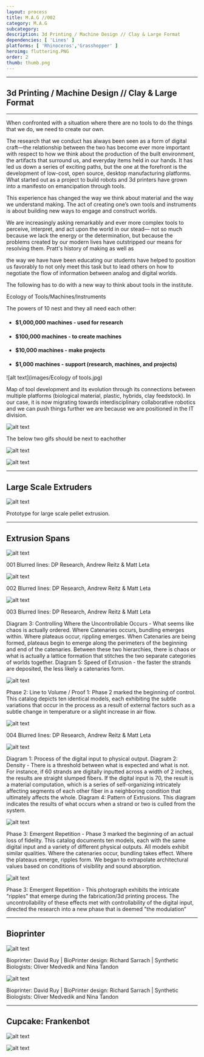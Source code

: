 ```yaml
---
layout: process
title: M.A.G //002
category: M.A.G
subcategory: 
description: 3d Printing / Machine Design // Clay & Large Format
dependencies: [ 'Lines' ]
platforms: [ 'Rhinoceros','Grasshopper' ]
heroimg: fluttering.PNG
order: 2
thumb: thumb.png
---
```


<hr class="homebreak">

## 3d Printing / Machine Design // Clay & Large Format
---

When confronted with a situation where there are no tools to do the things that we do, we need to create our own.

The research that we conduct has always been seen as a form of digital craft―the relationship between the two has become ever more important with respect to how we think about the production of the built environment, the artifacts that surround us, and everyday items held in our hands. It has led us down a series of exciting paths, but the one at the forefront is the development of low-cost, open source, desktop manufacturing platforms. What started out as a project to build robots and 3d printers have grown into a manifesto on emancipation through tools. 

This experience has changed the way we think about material and the way we understand making. The act of creating one’s own tools and instruments is about building new ways to engage and construct worlds.

We are increasingly asking remarkably and ever more complex tools to perceive, interpret, and act upon the world in our stead― not so much because we lack the energy or the determination, but because the problems created by our modern lives have outstripped our means for resolving them. Pratt's history of making as well as

the way we have have been educating our students have helped to position us favorably to not only meet this task but to lead others on how to negotiate the flow of information between analog and digital worlds.

The following has to do with a new way to think about tools in the institute.

Ecology of Tools/Machines/Instruments



The powers of 10 nest and they all need each other:

- #### $1,000,000 machines - used for research

- #### $100,000 machines - to create machines

- #### $10,000 machines - make projects

- #### $1,000 machines - support (research, machines, and projects)



![alt text](images/Ecology of tools.jpg)



Map of tool development and its evolution through its connections between multiple platforms (biological material, plastic, hybrids, clay feedstock). In our case, it is now migrating towards interdisciplinary collaborative robotics and we can push things further we are because we are positioned in the IT division. 


![alt text](images/image17.jpg)

The below two gifs should be next to eachother

![alt text](images/image1.gif)

![alt text](images/image9.gif)

---

## Large Scale Extruders

![alt text](images/image4.jpg)

Prototype for large scale pellet extrusion.

---

## Extrusion Spans

![alt text](images/image6.jpg)

001 Blurred lines: DP Research, Andrew Reitz & Matt Leta

![alt text](images/image13.jpg)

002 Blurred lines: DP Research, Andrew Reitz & Matt Leta

![alt text](images/image8.jpg)

003 Blurred lines: DP Research, Andrew Reitz & Matt Leta

Diagram 3: Controlling Where the Uncontrollable Occurs - What seems like chaos is actually ordered. Where Catenaries occurs, bundling emerges within. Where plateaus occur, rippling emerges. When Catenaries are being formed, plateaus begin to emerge along the perimeters of the beginning and end of the catenaries. Between these two hierarchies, there is chaos or what is actually a lattice formation that stitches the two separate categories of worlds together. Diagram 5: Speed of Extrusion - the faster the strands are deposited, the less likely a catenaries form.

![alt text](images/image16.jpg)

Phase 2: Line to Volume / Proof 1: Phase 2 marked the beginning of control. This catalog depicts ten identical models, each exhibiting the subtle variations that occur in the process as a result of external factors such as a subtle change in temperature or a slight increase in air flow.

![alt text](images/image7.jpg)

004 Blurred lines: DP Research, Andrew Reitz & Matt Leta

![alt text](images/image18.jpg)

Diagram 1: Process of the digital input to physical output. Diagram 2: Density - There is a threshold between what is expected and what is not. For instance, if 60 strands are digitally inputted across a width of 2 inches, the results are straight slumped fibers. If the digital input is 70, the result is a material computation, which is a series of self-organizing intricately affecting segments of each other fiber in a neighboring condition that ultimately affects the whole. Diagram 4: Pattern of Extrusions. This diagram indicates the results of what occurs when a strand or two is culled from the system.

![alt text](images/image3.jpg)

Phase 3: Emergent Repetition - Phase 3 marked the beginning of an actual loss of fidelity. This catalog documents ten models, each with the same digital input and a variety of different physical outputs. All models exhibit similar qualities. Where the catenaries occur, bundling takes effect. Where the plateaus emerge, ripples form. We began to extrapolate architectural values based on conditions of visibility and sound absorption.

![alt text](images/image11.jpg)

Phase 3: Emergent Repetition - This photograph exhibits the intricate “ripples" that emerge during the fabrication/3d printing process. The uncontrollability of these effects met with controllability of the digital input, directed the research into a new phase that is deemed "the modulation”

---

## Bioprinter

![alt text](images/image2.jpg)

 Bioprinter: David Ruy | BioPrinter design: Richard Sarrach | Synthetic Biologists: Oliver Medvedik and Nina Tandon 

 ![alt text](images/image14.jpg)

 Bioprinter: David Ruy | BioPrinter design: Richard Sarrach | Synthetic Biologists: Oliver Medvedik and Nina Tandon 


 ---

 ## Cupcake: Frankenbot


![alt text](images/image10.jpg)

![alt text](images/image5.jpg)




